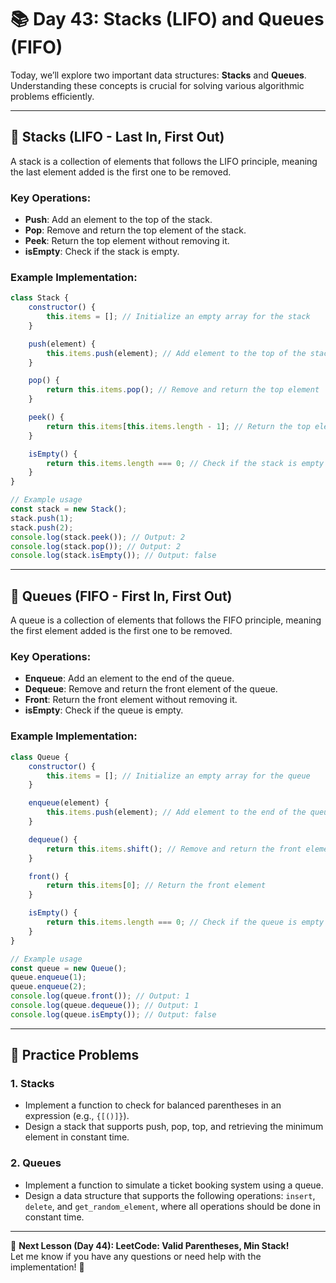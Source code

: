 # **📚 Day 43: Stacks (LIFO) and Queues (FIFO)**  

Today, we’ll explore two important data structures: **Stacks** and **Queues**. Understanding these concepts is crucial for solving various algorithmic problems efficiently.  

---

## **🔹 Stacks (LIFO - Last In, First Out)**  

A stack is a collection of elements that follows the LIFO principle, meaning the last element added is the first one to be removed.

### **Key Operations**:
- **Push**: Add an element to the top of the stack.
- **Pop**: Remove and return the top element of the stack.
- **Peek**: Return the top element without removing it.
- **isEmpty**: Check if the stack is empty.

### **Example Implementation**:
```js
class Stack {
    constructor() {
        this.items = []; // Initialize an empty array for the stack
    }

    push(element) {
        this.items.push(element); // Add element to the top of the stack
    }

    pop() {
        return this.items.pop(); // Remove and return the top element
    }

    peek() {
        return this.items[this.items.length - 1]; // Return the top element
    }

    isEmpty() {
        return this.items.length === 0; // Check if the stack is empty
    }
}

// Example usage
const stack = new Stack();
stack.push(1);
stack.push(2);
console.log(stack.peek()); // Output: 2
console.log(stack.pop()); // Output: 2
console.log(stack.isEmpty()); // Output: false
```

---

## **🔹 Queues (FIFO - First In, First Out)**  

A queue is a collection of elements that follows the FIFO principle, meaning the first element added is the first one to be removed.

### **Key Operations**:
- **Enqueue**: Add an element to the end of the queue.
- **Dequeue**: Remove and return the front element of the queue.
- **Front**: Return the front element without removing it.
- **isEmpty**: Check if the queue is empty.

### **Example Implementation**:
```js
class Queue {
    constructor() {
        this.items = []; // Initialize an empty array for the queue
    }

    enqueue(element) {
        this.items.push(element); // Add element to the end of the queue
    }

    dequeue() {
        return this.items.shift(); // Remove and return the front element
    }

    front() {
        return this.items[0]; // Return the front element
    }

    isEmpty() {
        return this.items.length === 0; // Check if the queue is empty
    }
}

// Example usage
const queue = new Queue();
queue.enqueue(1);
queue.enqueue(2);
console.log(queue.front()); // Output: 1
console.log(queue.dequeue()); // Output: 1
console.log(queue.isEmpty()); // Output: false
```

---

## **📝 Practice Problems**  

### **1. Stacks**  
- Implement a function to check for balanced parentheses in an expression (e.g., `{[()]}`).
- Design a stack that supports push, pop, top, and retrieving the minimum element in constant time.

### **2. Queues**  
- Implement a function to simulate a ticket booking system using a queue.
- Design a data structure that supports the following operations: `insert`, `delete`, and `get_random_element`, where all operations should be done in constant time.

---

🎯 **Next Lesson (Day 44): **LeetCode:** Valid Parentheses, Min Stack!**  
Let me know if you have any questions or need help with the implementation! 🚀